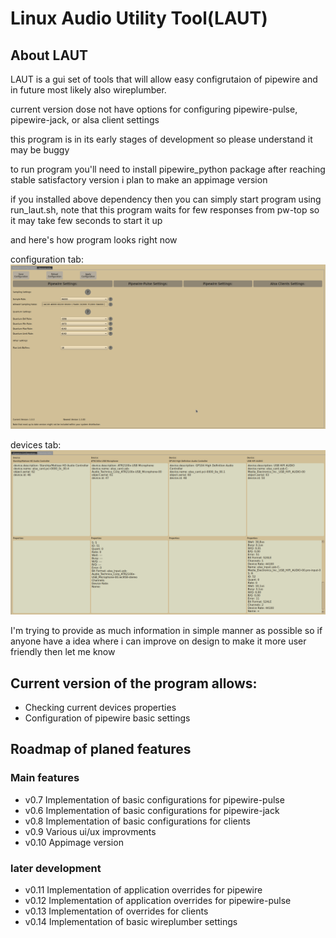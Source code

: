 # Linux Audio Utility Tool(LAUT)

## About LAUT
LAUT is a gui set of tools that will allow easy configrutaion of pipewire and in future most likely also wireplumber.

current version dose not have options for configuring pipewire-pulse, pipewire-jack, or alsa client settings

this program is in its early stages of development so please understand it may be buggy

to run program you'll need to install pipewire_python package after reaching stable satisfactory version i plan to make an appimage version

if you installed above dependency then you can simply start program using run_laut.sh, note that this program waits for few responses from pw-top so it may take few seconds to start it up

and here's how program looks right now

configuration tab:
![pipewire configuration](redme_images/LAUT%20pipewire%20config.png)

devices tab:
![pipewire devices properties](redme_images/LAUT%20devices.png)

I'm trying to provide as much information in simple manner as possible so if anyone have a idea where i can improve on design to make it more user friendly then let me know

## Current version of the program allows:
- Checking current devices properties
- Configuration of pipewire basic settings

## Roadmap of planed features
### Main features
- v0.7 Implementation of basic configurations for pipewire-pulse
- v0.6 Implementation of basic configurations for pipewire-jack
- v0.8 Implementation of basic configurations for clients
- v0.9 Various ui/ux improvments
- v0.10 Appimage version
### later development
- v0.11 Implementation of application overrides for pipewire 
- v0.12 Implementation of application overrides for pipewire-pulse
- v0.13 Implementation of overrides for clients
- v0.14 Implementation of basic wireplumber settings
